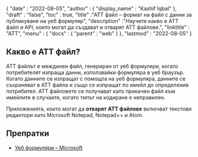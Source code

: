 {
  "date" : "2022-08-05",
  "author" : {
    "display_name" : "Kashif Iqbal"
},
  "draft" : "false",
  "toc" : true,
  "title" :"ATT файл – формат на файл с данни за публикуване на уеб формуляр",
  "description" :"Научете какво е ATT файл и API, които могат да създават и отварят ATT файлове.",
  "linktitle" : "ATT",
  "menu" : {
    "docs" : {
      "parent" : "web"
}
},
  "lastmod" : "2022-08-05"
}

## Какво е ATT файл?

ATT файлът е междинен файл, генериран от уеб формуляри, когато потребителят изпраща данни, използвайки формуляра в уеб браузър. Когато данните се изпращат с помощта на уеб формуляра, данните се съхраняват в ATT файла и също се изпращат по имейл до определения потребител. ATT файловете се получават като прикачен файл към имейлите в случаите, когато типът на кодиране е неправилен.

Приложенията, които могат да **отварят ATT файлове** включват текстови редактори като Microsoft Notepad, Notepad++ и Atom.

## Препратки

* [Уеб формуляри – Microsoft](https://learn.microsoft.com/en-us/aspnet/web-forms/what-is-web-forms)


